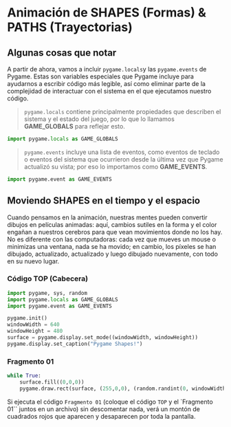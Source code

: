 # Animación de SHAPES (Formas) & PATHS (Trayectorias)

## Algunas cosas que notar
A partir de ahora, vamos a incluir `pygame.locals`y las `pygame.events` de Pygame. 
Estas son variables especiales que Pygame incluye para ayudarnos a escribir código más legible, así como eliminar parte de la complejidad de interactuar con el sistema en el que ejecutamos nuestro código.

>`pygame.locals` contiene principalmente propiedades que describen el sistema y el estado del juego, por lo que lo llamamos **GAME_GLOBALS** para reflejar esto.
```python
import pygame.locals as GAME_GLOBALS
```
> 
>`pygame.events` incluye una lista de eventos, como eventos de teclado o eventos del sistema que ocurrieron desde la última vez que Pygame actualizó su vista; por eso lo importamos como **GAME_EVENTS**.
```python
import pygame.event as GAME_EVENTS
```
## Moviendo SHAPES en el tiempo y el espacio

Cuando pensamos en la animación, nuestras mentes pueden convertir dibujos en películas animadas: aquí, cambios sutiles en la forma y el color engañan a nuestros cerebros para que vean movimientos donde no los hay. 
No es diferente con las computadoras: cada vez que mueves un mouse o minimizas una ventana, nada se ha movido; en cambio, los píxeles se han dibujado, actualizado, actualizado y luego dibujado nuevamente, con todo en su nuevo lugar.

### Código TOP (Cabecera)
```python
import pygame, sys, random
import pygame.locals as GAME_GLOBALS
import pygame.event as GAME_EVENTS

pygame.init()
windowWidth = 640
windowHeight = 480
surface = pygame.display.set_mode((windowWidth, windowHeight))
pygame.display.set_caption("Pygame Shapes!")
```

### Fragmento 01
```python
while True:
    surface.fill((0,0,0))
    pygame.draw.rect(surface, (255,0,0), (random.randint(0, windowWidth), random.randint(0, windowHeight), 10, 10))
```
Si ejecuta el código `Fragmento 01` (coloque el código `TOP` y el `Fragmento 01``  juntos en un archivo)  sin descomentar nada, verá un montón de cuadrados rojos que aparecen y desaparecen por toda la pantalla.

<!--stackedit_data:
eyJoaXN0b3J5IjpbLTIyNzMzODE0LC0yOTQ1NjI0NjAsLTI3ND
Q0MjY1NywxODI4MjY3NTg2LDE5MzYzMzM1MjldfQ==
-->